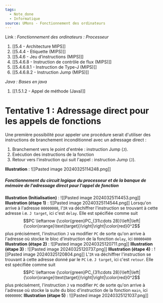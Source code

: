 ```yaml
---
tags:
  - Note_done
  - Informatique
source: UMons - Fonctionnement des ordinateurs
---
```


Link :
_Fonctionnement des ordinateurs : Processeur_
1. [[5.4 - Architecture MIPS]]
2. [[5.4.4 - Etiquette (MIPS)]]
4. [[5.4.6 - Jeu d’instructions (MIPS)]]
7. [[5.4.6.8 - Instruction de contrôle de flux (MIPS)]]
8. [[5.4.6.8.1 - Instruction de Type-J (MIPS)]]
9. [[5.4.6.8.2 - Instruction Jump (MIPS)]]

_Java : Bases en java_
1. [[1.5.1.2 - Appel de méthode (Java)]]

# Tentative 1 : Adressage direct pour les appels de fonctions
Une première possibilité pour appeler une procédure serait d'utiliser des instructions de branchement inconditionnel avec un adressage direct :
1. Branchement vers le point d'entrée : instruction Jump (`J`). 
2. Exécution des instructions de la fonction 
3. Retour vers l'instruction qui suit l'appel : instruction Jump (`J`).

**Illustration** : ![[Pasted image 20240325114248.png]]
##### Fonctionnement du circuit logique du processeur et de la banque de mémoire de l’adressage direct pour l'appel de fonction
**Illustration (Initialisation)** : ![[Pasted image 20240325114453.png]]
**Illustration (étape 1)** : ![[Pasted image 20240325114544.png]]
Lorsqu'on arrive à l'adresse `00000008`, l'`IR` va déchiffrer l'instruction se trouvant à cette adresse i.e. `J target`, ici c'est `delay`. Elle est spécifiée comme suit $$PC \leftarrow {\color{green}PC_{31\cdots 28}}\left|\left| {\color{orange}\text{target}}\right|\right|\color{red}0^2$$ plus précisément, l'instruction `J` va modifier `PC` de sorte qu'on arrive à l'adresse où stocke le bloc d'instruction de la fonction `delay`, ici `00000400`
**Illustration (étape 2)** : ![[Pasted image 20240325120711.png]]
**Illustration (étape 3)** : ![[Pasted image 20240325120737.png]]
**Illustration (étape 4)** : ![[Pasted image 20240325120804.png]]
L'`IR` va déchiffrer l'instruction se trouvant à cette adresse donné par le `PC` i.e. `J target`, ici c'est `retour`. Elle est spécifiée comme suit $$PC \leftarrow {\color{green}PC_{31\cdots 28}}\left|\left| {\color{orange}\text{target}}\right|\right|\color{red}0^2$$ plus précisément, l'instruction `J` va modifier `PC` de sorte qu'on arrive à l'adresse où stocke la suite du bloc d'instruction de la fonction `main`, ici `0000000C`
**Illustration (étape 5)** : ![[Pasted image 20240325121037.png]]
